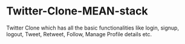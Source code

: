 # Twitter-Clone-MEAN-stack
Twitter Clone which has all the basic functionalities like login, signup, logout, Tweet, Retweet, Follow, Manage Profile details etc. 
